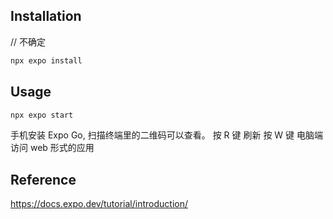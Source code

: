 ## Installation

// 不确定

```bash
npx expo install
```

## Usage

```bash
npx expo start
```

手机安装 Expo Go, 扫描终端里的二维码可以查看。
按 R 键 刷新
按 W 键 电脑端访问 web 形式的应用

## Reference

https://docs.expo.dev/tutorial/introduction/
